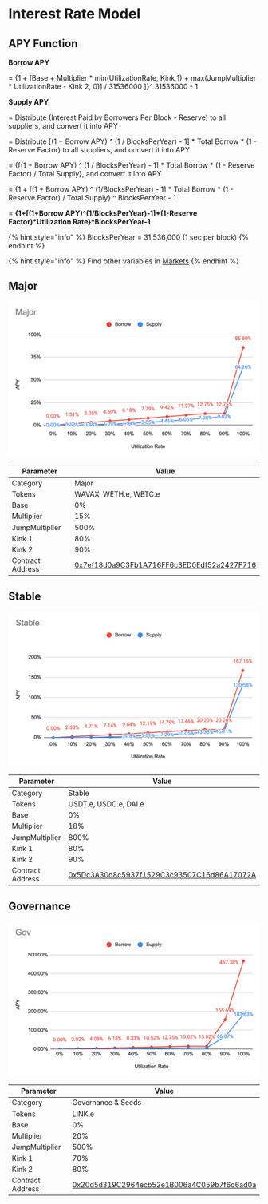 # Interest Rate Model

## APY Function

**Borrow APY**

\= {1 + \[Base + Multiplier \* min(UtilizationRate, Kink 1) + max(JumpMultiplier \* UtilizationRate - Kink 2, 0)] / 31536000 ]}^ 31536000 - 1

**Supply APY**

\= Distribute (Interest Paid by Borrowers Per Block - Reserve) to all suppliers, and convert it into APY

\= Distribute \[(1 + Borrow APY) ^ (1 / BlocksPerYear) - 1] \* Total Borrow \* (1 - Reserve Factor) to all suppliers, and convert it into APY

\= {\[(1 + Borrow APY) ^ (1 / BlocksPerYear) - 1] \* Total Borrow \* (1 - Reserve Factor) / Total Supply}, and convert it into APY

\= {1 + \[(1 + Borrow APY) ^ (1/BlocksPerYear) - 1] \* Total Borrow \* (1 - Reserve Factor) / Total Supply} ^ BlocksPerYear - 1

\= **{1+\[(1+Borrow APY)^(1/BlocksPerYear)-1]\*(1-Reserve Factor)\*Utilization Rate}^BlocksPerYear-1**

{% hint style="info" %}
BlocksPerYear = 31,536,000 (1 sec per block)
{% endhint %}

{% hint style="info" %}
Find other variables in [Markets](https://app.cream.finance/markets/arbitrum)
{% endhint %}

## Major

![](<../.gitbook/assets/截圖 2021-10-13 16.04.10.png>)

| Parameter        | Value                                                                                       |
| ---------------- | ------------------------------------------------------------------------------------------- |
| Category         | Major                                                                                       |
| Tokens           | WAVAX, WETH.e, WBTC.e                                                                       |
| Base             | 0%                                                                                          |
| Multiplier       | 15%                                                                                         |
| JumpMultiplier   | 500%                                                                                        |
| Kink 1           | 80%                                                                                         |
| Kink 2           | 90%                                                                                         |
| Contract Address | [0x7ef18d0a9C3Fb1A716FF6c3ED0Edf52a2427F716](https://cchain.explorer.avax.network/address/) |

## Stable

![](<../.gitbook/assets/截圖 2021-10-13 16.04.58.png>)

| Parameter        | Value                                                                                                                                 |
| ---------------- | ------------------------------------------------------------------------------------------------------------------------------------- |
| Category         | Stable                                                                                                                                |
| Tokens           | USDT.e, USDC.e, DAI.e                                                                                                                 |
| Base             | 0%                                                                                                                                    |
| Multiplier       | 18%                                                                                                                                   |
| JumpMultiplier   | 800%                                                                                                                                  |
| Kink 1           | 80%                                                                                                                                   |
| Kink 2           | 90%                                                                                                                                   |
| Contract Address | [0x5Dc3A30d8c5937f1529C3c93507C16d86A17072A](https://cchain.explorer.avax.network/address/0x5Dc3A30d8c5937f1529C3c93507C16d86A17072A) |

## Governance

![](<../.gitbook/assets/截圖 2021-10-13 16.05.43.png>)

| Parameter        | Value                                                                                       |
| ---------------- | ------------------------------------------------------------------------------------------- |
| Category         | Governance & Seeds                                                                          |
| Tokens           | LINK.e                                                                                      |
| Base             | 0%                                                                                          |
| Multiplier       | 20%                                                                                         |
| JumpMultiplier   | 500%                                                                                        |
| Kink 1           | 70%                                                                                         |
| Kink 2           | 80%                                                                                         |
| Contract Address | [0x20d5d319C2964ecb52e1B006a4C059b7f6d6ad0a](https://cchain.explorer.avax.network/address/) |
